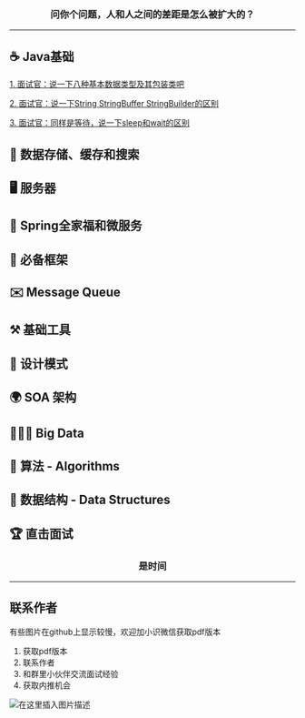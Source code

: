 <h3 align="center">问你个问题，人和人之间的差距是怎么被扩大的？</h3>

------


## ☕ Java基础

[1. 面试官：说一下八种基本数据类型及其包装类吧](./面试官：说一下八种基本数据类型及其包装类吧.md) 

                                                
[2. 面试官：说一下String StringBuffer StringBuilder的区别](./面试官：说一下String&#32;StringBuffer&#32;StringBuilder的区别.md)


[3. 面试官：同样是等待，说一下sleep和wait的区别](./面试官：同样是等待，说一下sleep和wait的区别.md)

## 💾  数据存储、缓存和搜索

##  🖥️ 服务器


## 🌱 Spring全家福和微服务


##  🏡  必备框架



##  ✉️ Message Queue


## ⚒️ 基础工具


## 🎨 设计模式



## 🌍 SOA 架构


## 👨🏿‍💻 Big Data


## 🔢 算法 - Algorithms




## 📖 **数据结构 - Data Structures**


##  🏆  直击面试

<h3 align="center">是时间</h3>

------

## 联系作者

有些图片在github上显示较慢，欢迎加小识微信获取pdf版本

1. 获取pdf版本
2. 联系作者
3. 和群里小伙伴交流面试经验
4. 获取内推机会


![在这里插入图片描述](https://img-blog.csdnimg.cn/20201126184502957.jpeg)